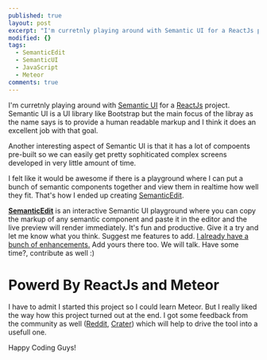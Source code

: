 ```yaml
---
published: true
layout: post
excerpt: "I'm curretnly playing around with Semantic UI for a ReactJs project. Semantic UI is a UI library like bootstrap but main focus of the libray as the name says is to provide a human redable markup and I think it does an excellent job with that goal."
modified: {}
tags: 
  - SemanticEdit
  - SemanticUI
  - JavaScript
  - Meteor
comments: true
---
```



I'm curretnly playing around with [Semantic UI](http://semantic-ui.com/) for a [ReactJs](https://facebook.github.io/react/) project. Semantic UI is a UI library like Bootstrap but the main focus of the libray as the name says is to provide a human readable markup and I think it does an excellent job with that goal.

Another interesting aspect of Semantic UI is that it has a lot of compoents pre-built so we can easily get pretty sophiticated complex screens developed in very little amount of time.

I felt like it would be awesome if there is a playground where I can put a bunch of semantic components together and view them in realtime how well they fit. That's how I ended up creating [SemanticEdit](https://github.com/Raathigesh/SemanticEdit).

**[SemanticEdit](https://github.com/Raathigesh/SemanticEdit)** is an interactive Semantic UI playground where you can copy the markup of any semantic component and paste it in the editor and the live preview will render immediately. It's fun and productive. Give it a try and let me know what you think. Suggest me features to add. [I already have a bunch of enhancements.](https://github.com/Raathigesh/SemanticEdit/labels/enhancement) Add yours there too. We will talk. Have some time?, contribute as well :)

# Powerd By ReactJs and Meteor 
I have to admit I started this project so I could learn Meteor. But I really liked the way how this project turned out at the end. I got some feedback from the community as well ([Reddit](https://www.reddit.com/r/reactjs/comments/3ssd5l/semanticedit_semantic_ui_playground_built_with/), [Crater](https://crater.io/posts/3NKkkfFT4tZ8KSgSW/semantic-edit-a-playground-to-compose-semantic-ui-components)) which will help to drive the tool into a usefull one.

Happy Coding Guys!
